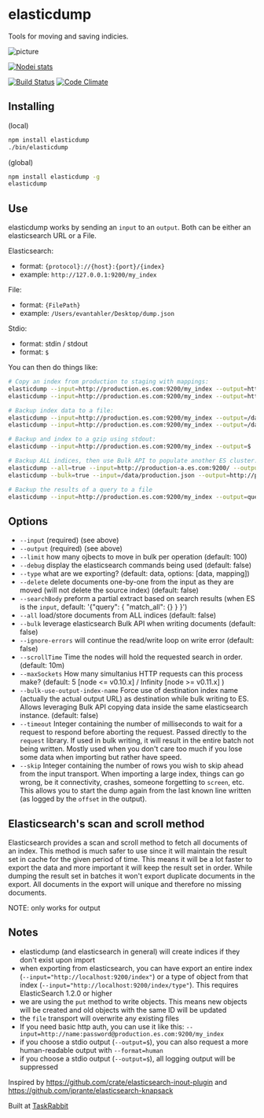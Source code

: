elasticdump
==================

Tools for moving and saving indicies.

![picture](https://raw.github.com/taskrabbit/elasticsearch-dump/master/elasticdump.jpg)

[![Nodei stats](https://nodei.co/npm/elasticdump.png?downloads=true)](https://npmjs.org/package/elasticdump)

[![Build Status](https://secure.travis-ci.org/taskrabbit/elasticsearch-dump.png?branch=master)](http://travis-ci.org/taskrabbit/elasticsearch-dump)  [![Code Climate](https://codeclimate.com/github/taskrabbit/elasticsearch-dump/badges/gpa.svg)](https://codeclimate.com/github/taskrabbit/elasticsearch-dump)

## Installing

(local)
```bash
npm install elasticdump
./bin/elasticdump
```

(global)
```bash
npm install elasticdump -g
elasticdump
```

## Use

elasticdump works by sending an `input` to an `output`.  Both can be either an elasticsearch URL or a File.

Elasticsearch:
- format:  `{protocol}://{host}:{port}/{index}`
- example: `http://127.0.0.1:9200/my_index`

File:
- format:  `{FilePath}`
- example: `/Users/evantahler/Desktop/dump.json`

Stdio:
- format: stdin / stdout
- format: `$`

You can then do things like:

```bash
# Copy an index from production to staging with mappings:
elasticdump --input=http://production.es.com:9200/my_index --output=http://staging.es.com:9200/my_index --type=mapping
elasticdump --input=http://production.es.com:9200/my_index --output=http://staging.es.com:9200/my_index --type=data

# Backup index data to a file:
elasticdump --input=http://production.es.com:9200/my_index --output=/data/my_index_mapping.json --type=mapping
elasticdump --input=http://production.es.com:9200/my_index --output=/data/my_index.json --type=data

# Backup and index to a gzip using stdout:
elasticdump --input=http://production.es.com:9200/my_index --output=$ | gzip > /data/my_index.json.gz

# Backup ALL indices, then use Bulk API to populate another ES cluster:
elasticdump --all=true --input=http://production-a.es.com:9200/ --output=/data/production.json
elasticdump --bulk=true --input=/data/production.json --output=http://production-b.es.com:9200/

# Backup the results of a query to a file
elasticdump --input=http://production.es.com:9200/my_index --output=query.json --searchBody '{"query":{"term":{"username": "admin"}}}'
```

## Options

- `--input` (required) (see above)
- `--output` (required) (see above)
- `--limit` how many ojbects to move in bulk per operation (default: 100)
- `--debug` display the elasticsearch commands being used (default: false)
- `--type` what are we exporting? (default: data, options: [data, mapping])
- `--delete` delete documents one-by-one from the input as they are moved (will not delete the source index) (default: false)
- `--searchBody` preform a partial extract based on search results (when ES is the `input`, default: '{"query": { "match_all": {} } }')
- `--all` load/store documents from ALL indices (default: false)
- `--bulk` leverage elasticsearch Bulk API when writing documents (default: false)
- `--ignore-errors` will continue the read/write loop on write error (default: false)
- `--scrollTime` Time the nodes will hold the requested search in order. (default: 10m)
- `--maxSockets` How many simultanius HTTP requests can this process make? (default: 5 [node <= v0.10.x] / Infinity [node >= v0.11.x] )
- `--bulk-use-output-index-name` Force use of destination index name (actually the actual output URL) as destination while bulk writing to ES. Allows leveraging  Bulk API copying data inside the same elasticsearch instance. (default: false)
- `--timeout` Integer containing the number of milliseconds to wait for a request to respond before aborting the request.  Passed directly to the `request` library.  If used in bulk writing, it will result in the entire batch not being written.  Mostly used when you don't care too much if you lose some data when importing but rather have speed.
- `--skip` Integer containing the number of rows you wish to skip ahead from the input transport.  When importing a large index, things can go wrong, be it connectivity, crashes, someone forgetting to `screen`, etc.  This allows you to start the dump again from the last known line written (as logged by the `offset` in the output).

## Elasticsearch's scan and scroll method
Elasticsearch provides a scan and scroll method to fetch all documents of an index. This method is much safer to use since
it will maintain the result set in cache for the given period of time. This means it will be a lot faster to export the data
and more important it will keep the result set in order. While dumping the result set in batches it won't export duplicate
documents in the export. All documents in the export will unique and therefore no missing documents.

NOTE: only works for output

## Notes

- elasticdump (and elasticsearch in general) will create indices if they don't exist upon import
- when exporting from elasticsearch, you can have export an entire index (`--input="http://localhost:9200/index"`) or a type of object from that index (`--input="http://localhost:9200/index/type"`).  This requires ElasticSearch 1.2.0 or higher
- we are using the `put` method to write objects.  This means new objects will be created and old objects with the same ID will be updated
- the `file` transport will overwrite any existing files
- If you need basic http auth, you can use it like this: `--input=http://name:password@production.es.com:9200/my_index`
- if you choose a stdio output (`--output=$`), you can also request a more human-readable output with `--format=human`
- if you choose a stdio output (`--output=$`), all logging output will be suppressed

Inspired by https://github.com/crate/elasticsearch-inout-plugin and https://github.com/jprante/elasticsearch-knapsack

Built at [TaskRabbit](https://www.taskrabbit.com)
